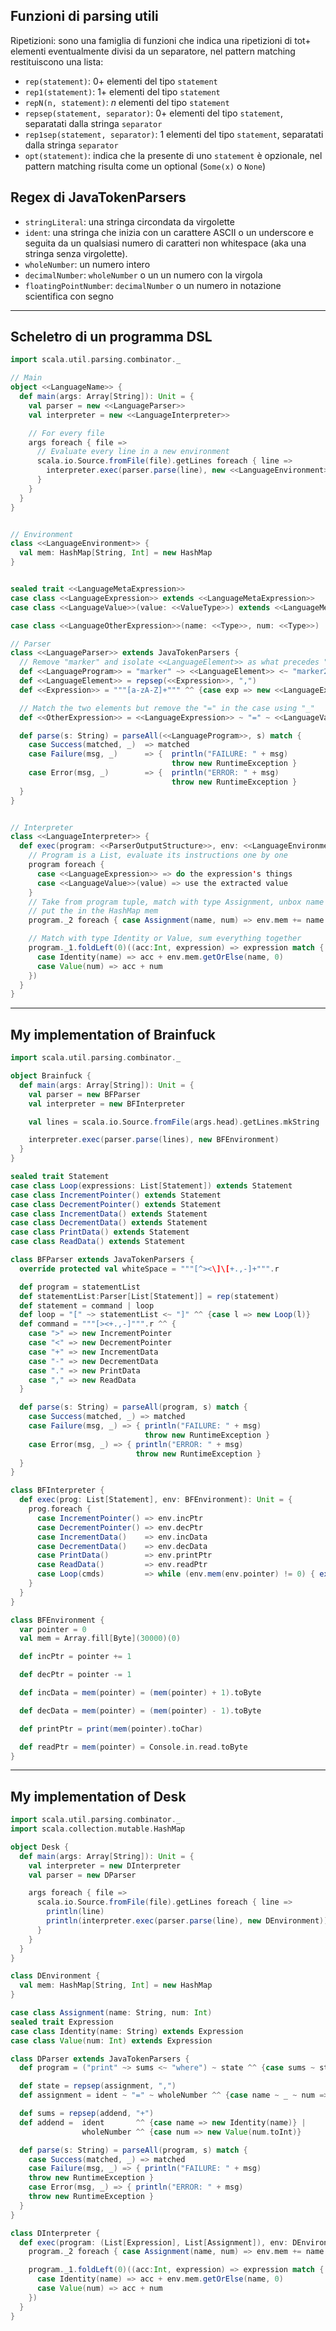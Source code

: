 ## Funzioni di parsing utili

Ripetizioni: sono una famiglia di funzioni che indica una ripetizioni di tot+ elementi eventualmente divisi da un separatore, nel pattern matching restituiscono una lista:

  - `rep(statement)`: $0+$ elementi del tipo `statement`
  - `rep1(statement)`: $1+$ elementi del tipo `statement`
  - `repN(n, statement)`: $n$ elementi del tipo `statement`
  - `repsep(statement, separator)`: $0+$ elementi del tipo `statement`, separatati dalla stringa `separator`
  - `rep1sep(statement, separator)`: $1$ elementi del tipo `statement`, separatati dalla stringa `separator`
  - `opt(statement)`: indica che la presente di uno `statement` è opzionale, nel pattern matching risulta come un optional (`Some(x)` o `None`)

## Regex di JavaTokenParsers

  - `stringLiteral`: una stringa circondata da virgolette
  - `ident`: una stringa che inizia con un carattere ASCII o un underscore e seguita da un qualsiasi numero di caratteri non whitespace (aka una stringa senza virgolette).
  - `wholeNumber`: un numero intero
  - `decimalNumber`: `wholeNumber` o un un numero con la virgola
  - `floatingPointNumber`: `decimalNumber` o un numero in notazione scientifica con segno

--------------------
## Scheletro di un programma DSL



``` scala
import scala.util.parsing.combinator._

// Main
object <<LanguageName>> {
  def main(args: Array[String]): Unit = {
    val parser = new <<LanguageParser>>
    val interpreter = new <<LanguageInterpreter>>

    // For every file
    args foreach { file =>
      // Evaluate every line in a new environment
      scala.io.Source.fromFile(file).getLines foreach { line =>
        interpreter.exec(parser.parse(line), new <<LanguageEnvironment>>)
      }
    }
  }
}


// Environment
class <<LanguageEnvironment>> {
  val mem: HashMap[String, Int] = new HashMap
}


sealed trait <<LanguageMetaExpression>>
case class <<LanguageExpression>> extends <<LanguageMetaExpression>>
case class <<LanguageValue>>(value: <<ValueType>>) extends <<LanguageMetaExpression>>

case class <<LanguageOtherExpression>>(name: <<Type>>, num: <<Type>>)

// Parser
class <<LanguageParser>> extends JavaTokenParsers {
  // Remove "marker" and isolate <<LanguageElement>> as what precedes "marker2"
  def <<LanguageProgram>> = "marker" ~> <<LanguageElement>> <~ "marker2"
  def <<LanguageElement>> = repsep(<<Expression>>, ",")
  def <<Expression>> = """[a-zA-Z]+""" ^^ {case exp => new <<LanguageExpression>>}

  // Match the two elements but remove the "=" in the case using "_"
  def <<OtherExpression>> = <<LanguageExpression>> ~ "=" ~ <<LanguageValue>> ^^ {case expression ~ _ ~ value => new <<LanguageOtherExpression>>(name, value.toInt)}

  def parse(s: String) = parseAll(<<LanguageProgram>>, s) match {
    case Success(matched, _)  => matched
    case Failure(msg, _)      => {  println("FAILURE: " + msg)
                                    throw new RuntimeException }
    case Error(msg, _)        => {  println("ERROR: " + msg)
                                    throw new RuntimeException }
  }
}


// Interpreter
class <<LanguageInterpreter>> {
  def exec(program: <<ParserOutputStructure>>, env: <<LanguageEnvironment>>): Int = {
    // Program is a List, evaluate its instructions one by one
    program foreach {
      case <<LanguageExpression>> => do the expression's things
      case <<LanguageValue>>(value) => use the extracted value
    }
    // Take from program tuple, match with type Assignment, unbox name and num
    // put the in the HashMap mem
    program._2 foreach { case Assignment(name, num) => env.mem += name -> num }

    // Match with type Identity or Value, sum everything together
    program._1.foldLeft(0)((acc:Int, expression) => expression match {
      case Identity(name) => acc + env.mem.getOrElse(name, 0)
      case Value(num) => acc + num
    })
  }
}
```

---
## My implementation of Brainfuck

``` scala
import scala.util.parsing.combinator._

object Brainfuck {
  def main(args: Array[String]): Unit = {
    val parser = new BFParser
    val interpreter = new BFInterpreter

    val lines = scala.io.Source.fromFile(args.head).getLines.mkString

    interpreter.exec(parser.parse(lines), new BFEnvironment)
  }
}

sealed trait Statement
case class Loop(expressions: List[Statement]) extends Statement
case class IncrementPointer() extends Statement
case class DecrementPointer() extends Statement
case class IncrementData() extends Statement
case class DecrementData() extends Statement
case class PrintData() extends Statement
case class ReadData() extends Statement

class BFParser extends JavaTokenParsers {
  override protected val whiteSpace = """[^><\]\[+.,-]+""".r

  def program = statementList
  def statementList:Parser[List[Statement]] = rep(statement)
  def statement = command | loop
  def loop = "[" ~> statementList <~ "]" ^^ {case l => new Loop(l)}
  def command = """[><+.,-]""".r ^^ {
    case ">" => new IncrementPointer
    case "<" => new DecrementPointer
    case "+" => new IncrementData
    case "-" => new DecrementData
    case "." => new PrintData
    case "," => new ReadData
  }

  def parse(s: String) = parseAll(program, s) match {
    case Success(matched, _) => matched
    case Failure(msg, _) => { println("FAILURE: " + msg)
                              throw new RuntimeException }
    case Error(msg, _) => { println("ERROR: " + msg)
                            throw new RuntimeException }
  }
}

class BFInterpreter {
  def exec(prog: List[Statement], env: BFEnvironment): Unit = {
    prog.foreach {
      case IncrementPointer() => env.incPtr
      case DecrementPointer() => env.decPtr
      case IncrementData()    => env.incData
      case DecrementData()    => env.decData
      case PrintData()        => env.printPtr
      case ReadData()         => env.readPtr
      case Loop(cmds)         => while (env.mem(env.pointer) != 0) { exec(cmds, env) }
    }
  }
}

class BFEnvironment {
  var pointer = 0
  val mem = Array.fill[Byte](30000)(0)

  def incPtr = pointer += 1

  def decPtr = pointer -= 1

  def incData = mem(pointer) = (mem(pointer) + 1).toByte

  def decData = mem(pointer) = (mem(pointer) - 1).toByte

  def printPtr = print(mem(pointer).toChar)

  def readPtr = mem(pointer) = Console.in.read.toByte
}
```

---
## My implementation of Desk

``` scala
import scala.util.parsing.combinator._
import scala.collection.mutable.HashMap

object Desk {
  def main(args: Array[String]): Unit = {
    val interpreter = new DInterpreter
    val parser = new DParser

    args foreach { file =>
      scala.io.Source.fromFile(file).getLines foreach { line =>
        println(line)
        println(interpreter.exec(parser.parse(line), new DEnvironment))
      }
    }
  }
}

class DEnvironment {
  val mem: HashMap[String, Int] = new HashMap
}

case class Assignment(name: String, num: Int)
sealed trait Expression
case class Identity(name: String) extends Expression
case class Value(num: Int) extends Expression

class DParser extends JavaTokenParsers {
  def program = ("print" ~> sums <~ "where") ~ state ^^ {case sums ~ state => (sums, state)}

  def state = repsep(assignment, ",")
  def assignment = ident ~ "=" ~ wholeNumber ^^ {case name ~ _ ~ num => (new Assignment(name, num.toInt))}

  def sums = repsep(addend, "+")
  def addend =  ident       ^^ {case name => new Identity(name)} |
                wholeNumber ^^ {case num => new Value(num.toInt)}

  def parse(s: String) = parseAll(program, s) match {
    case Success(matched, _) => matched
    case Failure(msg, _) => { println("FAILURE: " + msg)
    throw new RuntimeException }
    case Error(msg, _) => { println("ERROR: " + msg)
    throw new RuntimeException }
  }
}

class DInterpreter {
  def exec(program: (List[Expression], List[Assignment]), env: DEnvironment): Int = {
    program._2 foreach { case Assignment(name, num) => env.mem += name -> num }

    program._1.foldLeft(0)((acc:Int, expression) => expression match {
      case Identity(name) => acc + env.mem.getOrElse(name, 0)
      case Value(num) => acc + num
    })
  }
}
```
